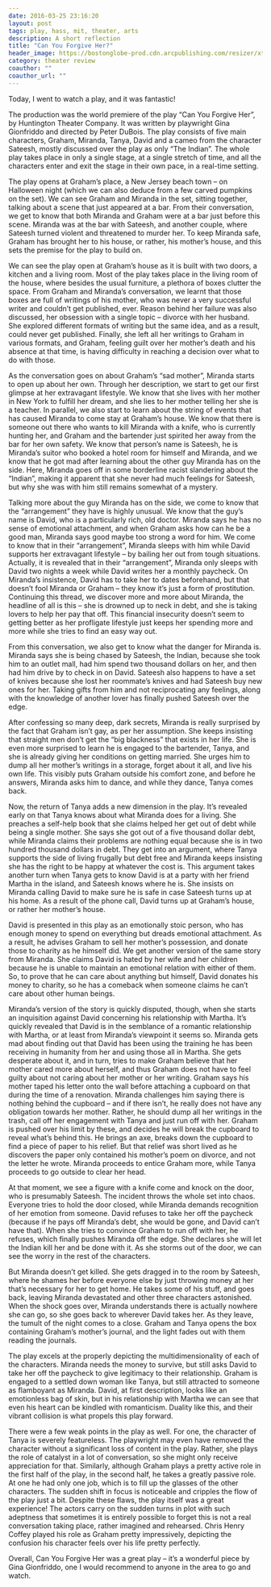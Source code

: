 ```yaml
---
date: 2016-03-25 23:16:20
layout: post
tags: play, hass, mit, theater, arts
description: A short reflection 
title: "Can You Forgive Her?"
header_image: https://bostonglobe-prod.cdn.arcpublishing.com/resizer/xtmpGqbNZVnmLnT8AjLn6gyex1w=/1440x0/arc-anglerfish-arc2-prod-bostonglobe.s3.amazonaws.com/public/OBIAPIHWTMI6LAKZ4BU54ZQPCI.jpg
category: theater review
coauthor: ""
coauthor_url: ""
---
```


Today, I went to watch a play, and it was fantastic!

The production was the world premiere of the play “Can You Forgive Her”, by Huntington Theater Company. It was written by playwright Gina Gionfriddo and directed by Peter DuBois.<!--break-->
The play consists of five main characters, Graham, Miranda, Tanya, David and a cameo from the character Sateesh, mostly discussed over the play as only “The Indian”. The whole play takes place in only a single stage, at a single stretch of time, and all the characters enter and exit the stage in their own pace, in a real-time setting.

The play opens at Graham’s place, a New Jersey beach town – on Halloween night (which we can also deduce from a few carved pumpkins on the set). We can see Graham and Miranda in the set, sitting together, talking about a scene that just appeared at a bar. From their conversation, we get to know that both Miranda and Graham were at a bar just before this scene. Miranda was at the bar with Sateesh, and another couple, where Sateesh turned violent and threatened to murder her. To keep Miranda safe, Graham has brought her to his house, or rather, his mother’s house, and this sets the premise for the play to build on.

We can see the play open at Graham’s house as it is built with two doors, a kitchen and a living room. Most of the play takes place in the living room of the house, where besides the usual furniture, a plethora of boxes clutter the space. From Graham and Miranda’s conversation, we learnt that those boxes are full of writings of his mother, who was never a very successful writer and couldn’t get published, ever. Reason behind her failure was also discussed, her obsession with a single topic – divorce with her husband. She explored different formats of writing but the same idea, and as a result, could never get published. Finally, she left all her writings to Graham in various formats, and Graham, feeling guilt over her mother’s death and his absence at that time, is having difficulty in reaching a decision over what to do with those.

As the conversation goes on about Graham’s “sad mother”, Miranda starts to open up about her own. Through her description, we start to get our first glimpse at her extravagant lifestyle. We know that she lives with her mother in New York to fulfill her dream, and she lies to her mother telling her she is a teacher. In parallel, we also start to learn about the string of events that has caused Miranda to come stay at Graham’s house. We know that there is someone out there who wants to kill Miranda with a knife, who is currently hunting her, and Graham and the bartender just spirited her away from the bar for her own safety. We know that person’s name is Sateesh, he is Miranda’s suitor who booked a hotel room for himself and Miranda, and we know that he got mad after learning about the other guy Miranda has on the side. Here, Miranda goes off in some borderline racist slandering about the “Indian”, making it apparent that she never had much feelings for Sateesh, but why she was with him still remains somewhat of a mystery.

Talking more about the guy Miranda has on the side, we come to know that the “arrangement” they have is highly unusual. We know that the guy’s name is David, who is a particularly rich, old doctor. Miranda says he has no sense of emotional attachment, and when Graham asks how can he be a good man, Miranda says good maybe too strong a word for him. We come to know that in their “arrangement”, Miranda sleeps with him while David supports her extravagant lifestyle – by bailing her out from tough situations. Actually, it is revealed that in their “arrangement”, Miranda only sleeps with David two nights a week while David writes her a monthly paycheck. On Miranda’s insistence, David has to take her to dates beforehand, but that doesn’t fool Miranda or Graham – they know it’s just a form of prostitution. Continuing this thread, we discover more and more about Miranda, the headline of all is this – she is drowned up to neck in debt, and she is taking lovers to help her pay that off. This financial insecurity doesn’t seem to getting better as her profligate lifestyle just keeps her spending more and more while she tries to find an easy way out.

From this conversation, we also get to know what the danger for Miranda is. Miranda says she is being chased by Sateesh, the Indian, because she took him to an outlet mall, had him spend two thousand dollars on her, and then had him drive by to check in on David. Sateesh also happens to have a set of knives because she lost her roommate’s knives and had Sateesh buy new ones for her. Taking gifts from him and not reciprocating any feelings, along with the knowledge of another lover has finally pushed Sateesh over the edge.

After confessing so many deep, dark secrets, Miranda is really surprised by the fact that Graham isn’t gay, as per her assumption. She keeps insisting that straight men don’t get the “big blackness” that exists in her life. She is even more surprised to learn he is engaged to the bartender, Tanya, and she is already giving her conditions on getting married. She urges him to dump all her mother’s writings in a storage, forget about it all, and live his own life. This visibly puts Graham outside his comfort zone, and before he answers, Miranda asks him to dance, and while they dance, Tanya comes back.

Now, the return of Tanya adds a new dimension in the play. It’s revealed early on that Tanya knows about what Miranda does for a living. She preaches a self-help book that she claims helped her get out of debt while being a single mother. She says she got out of a five thousand dollar debt, while Miranda claims their problems are nothing equal because she is in two hundred thousand dollars in debt. They get into an argument, where Tanya supports the side of living frugally but debt free and Miranda keeps insisting she has the right to be happy at whatever the cost is. This argument takes another turn when Tanya gets to know David is at a party with her friend Martha in the island, and Sateesh knows where he is. She insists on Miranda calling David to make sure he is safe in case Sateesh turns up at his home. As a result of the phone call, David turns up at Graham’s house, or rather her mother’s house.

David is presented in this play as an emotionally stoic person, who has enough money to spend on everything but dreads emotional attachment. As a result, he advises Graham to sell her mother’s possession, and donate those to charity as he himself did. We get another version of the same story from Miranda. She claims David is hated by her wife and her children because he is unable to maintain an emotional relation with either of them. So, to prove that he can care about anything but himself, David donates his money to charity, so he has a comeback when someone claims he can’t care about other human beings.

Miranda’s version of the story is quickly disputed, though, when she starts an inquisition against David concerning his relationship with Martha. It’s quickly revealed that David is in the semblance of a romantic relationship with Martha, or at least from Miranda’s viewpoint it seems so. Miranda gets mad about finding out that David has been using the training he has been receiving in humanity from her and using those all in Martha. She gets desperate about it, and in turn, tries to make Graham believe that her mother cared more about herself, and thus Graham does not have to feel guilty about not caring about her mother or her writing. Graham says his mother taped his letter onto the wall before attaching a cupboard on that during the time of a renovation. Miranda challenges him saying there is nothing behind the cupboard – and if there isn’t, he really does not have any obligation towards her mother. Rather, he should dump all her writings in the trash, call off her engagement with Tanya and just run off with her. Graham is pushed over his limit by these, and decides he will break the cupboard to reveal what’s behind this. He brings an axe, breaks down the cupboard to find a piece of paper to his relief. But that relief was short lived as he discovers the paper only contained his mother’s poem on divorce, and not the letter he wrote. Miranda proceeds to entice Graham more, while Tanya proceeds to go outside to clear her head.

At that moment, we see a figure with a knife come and knock on the door, who is presumably Sateesh. The incident throws the whole set into chaos. Everyone tries to hold the door closed, while Miranda demands recognition of her emotion from someone. David refuses to take her off the paycheck (because if he pays off Miranda’s debt, she would be gone, and David can’t have that). When she tries to convince Graham to run off with her, he refuses, which finally pushes Miranda off the edge. She declares she will let the Indian kill her and be done with it. As she storms out of the door, we can see the worry in the rest of the characters.

But Miranda doesn’t get killed. She gets dragged in to the room by Sateesh, where he shames her before everyone else by just throwing money at her that’s necessary for her to get home. He takes some of his stuff, and goes back, leaving Miranda devastated and other three characters astonished. When the shock goes over, Miranda understands there is actually nowhere she can go, so she goes back to wherever David takes her. As they leave, the tumult of the night comes to a close. Graham and Tanya opens the box containing Graham’s mother’s journal, and the light fades out with them reading the journals.

The play excels at the properly depicting the multidimensionality of each of the characters. Miranda needs the money to survive, but still asks David to take her off the paycheck to give legitimacy to their relationship. Graham is engaged to a settled down woman like Tanya, but still attracted to someone as flamboyant as Miranda. David, at first description, looks like an emotionless bag of skin, but in his relationship with Martha we can see that even his heart can be kindled with romanticism. Duality like this, and their vibrant collision is what propels this play forward.

There were a few weak points in the play as well. For one, the character of Tanya is severely featureless. The playwright may even have removed the character without a significant loss of content in the play. Rather, she plays the role of catalyst in a lot of conversation, so she might only receive appreciation for that. Similarly, although Graham plays a pretty active role in the first half of the play, in the second half, he takes a greatly passive role. At one he had only one job, which is to fill up the glasses of the other characters. The sudden shift in focus is noticeable and cripples the flow of the play just a bit.
Despite these flaws, the play itself was a great experience! The actors carry on the sudden turns in plot with such adeptness that sometimes it is entirely possible to forget this is not a real conversation taking place, rather imagined and rehearsed. Chris Henry Coffey played his role as Graham pretty impressively, depicting the confusion his character feels over his life pretty perfectly.

Overall, Can You Forgive Her was a great play – it’s a wonderful piece by Gina Gionfriddo, one I would recommend to anyone in the area to go and watch. 
